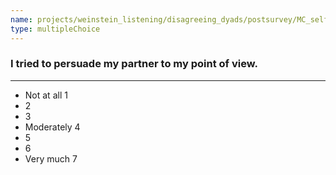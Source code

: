```yaml
---
name: projects/weinstein_listening/disagreeing_dyads/postsurvey/MC_self_4.md
type: multipleChoice
---
```


### I tried to persuade my partner to my point of view.

---

- Not at all 1
- 2
- 3
- Moderately 4
- 5
- 6
- Very much 7
